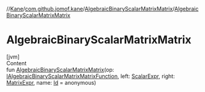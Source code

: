 //[Kane](../../index.md)/[com.github.jomof.kane](../index.md)/[AlgebraicBinaryScalarMatrixMatrix](index.md)/[AlgebraicBinaryScalarMatrixMatrix](-algebraic-binary-scalar-matrix-matrix.md)



# AlgebraicBinaryScalarMatrixMatrix  
[jvm]  
Content  
fun [AlgebraicBinaryScalarMatrixMatrix](-algebraic-binary-scalar-matrix-matrix.md)(op: [IAlgebraicBinaryScalarMatrixMatrixFunction](../-i-algebraic-binary-scalar-matrix-matrix-function/index.md), left: [ScalarExpr](../-scalar-expr/index.md), right: [MatrixExpr](../-matrix-expr/index.md), name: [Id](../../com.github.jomof.kane.impl/index.md#%5Bcom.github.jomof.kane.impl%2FId%2F%2F%2FPointingToDeclaration%2F%5D%2FClasslikes%2F-1913698542) = anonymous)  



